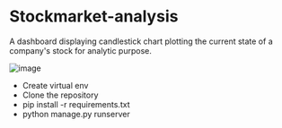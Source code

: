 # Stockmarket-analysis
A dashboard displaying candlestick chart plotting the current state of a company's stock for analytic purpose.

![image](https://user-images.githubusercontent.com/69038520/212128027-aeb3b902-6c81-414c-bee1-8bccb64d1316.png)


- Create virtual env
- Clone the repository
- pip install -r requirements.txt
- python manage.py runserver
